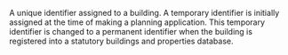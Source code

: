 A unique identifier assigned to a building. A temporary identifier is initially assigned at the time of making a planning application. This temporary identifier is changed to a permanent identifier when the building is registered into a statutory buildings and properties database.
